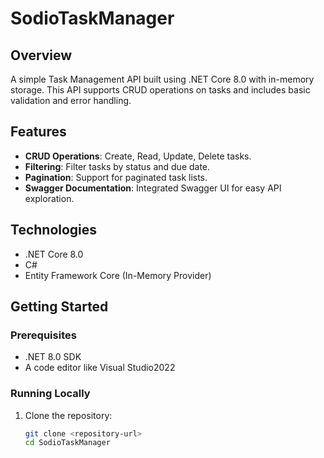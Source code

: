 # SodioTaskManager

## Overview
A simple Task Management API built using .NET Core 8.0 with in-memory storage. This API supports CRUD operations on tasks and includes basic validation and error handling.

## Features
- **CRUD Operations**: Create, Read, Update, Delete tasks.
- **Filtering**: Filter tasks by status and due date.
- **Pagination**: Support for paginated task lists.
- **Swagger Documentation**: Integrated Swagger UI for easy API exploration.

## Technologies
- .NET Core 8.0
- C#
- Entity Framework Core (In-Memory Provider)

## Getting Started

### Prerequisites
- .NET 8.0 SDK
- A code editor like Visual Studio2022

### Running Locally
1. Clone the repository:
   ```bash
   git clone <repository-url>
   cd SodioTaskManager
